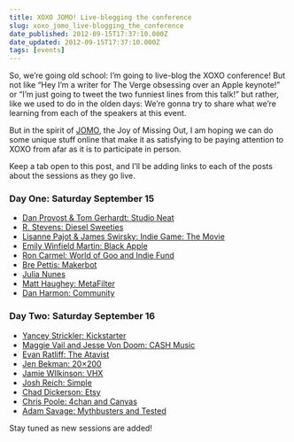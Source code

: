 ```yaml
---
title: XOXO JOMO! Live-blogging the conference
slug: xoxo_jomo_live-blogging_the_conference
date_published: 2012-09-15T17:37:10.000Z
date_updated: 2012-09-15T17:37:10.000Z
tags: [events]
---
```


So, we’re going old school: I’m going to live-blog the XOXO conference! But not like “Hey I’m a writer for The Verge obsessing over an Apple keynote!” or “I’m just going to tweet the two funniest lines from this talk!” but rather, like we used to do in the olden days: We’re gonna try to share what we’re learning from each of the speakers at this event.

But in the spirit of [JOMO](/2012/07/19/jomo), the Joy of Missing Out, I am hoping we can do some unique stuff online that make it as satisfying to be paying attention to XOXO from afar as it is to participate in person.

Keep a tab open to this post, and I’ll be adding links to each of the posts about the sessions as they go live.

### Day One: Saturday September 15

- [Dan Provost & Tom Gerhardt: Studio Neat](/2012/09/15/xoxo_dan_provost_tom_gerhardt_-_studio_neat/)
- [R. Stevens: Diesel Sweeties](/2012/09/15/xoxo_r_stevens_-_diesel_sweeties/)
- [Lisanne Pajot & James Swirsky: Indie Game: The Movie](/2012/09/15/xoxo_lisanne_pajot_james_swirsky_-_indie_game_the_movie/)
- [Emily Winfield Martin: Black Apple](/2012/09/15/xoxo_emily_winfield_martin_-_black_apple/)
- [Ron Carmel: World of Goo and Indie Fund](/2012/09/15/xoxo_ron_carmel_-_world_of_goo_and_indie_fund/)
- [Bre Pettis: Makerbot](/2012/09/15/xoxo_bre_pettis_-_makerbot/)
- [Julia Nunes](/2012/09/15/xoxo_julia_nunes/)
- [Matt Haughey: MetaFilter](/2012/09/15/xoxo_matt_haughey_-_metafilter/)
- [Dan Harmon: Community](/2012/09/15/xoxo_dan_harmon_-_community/)

### Day Two: Saturday September 16

- [Yancey Strickler: Kickstarter](/2012/09/16/xoxo_yancey_strickler_-_kickstarter/)
- [Maggie Vail and Jesse Von Doom: CASH Music](/2012/09/16/xoxo_maggie_vail_and_jesse_von_doom_-_cash_music/)
- [Evan Ratliff: The Atavist](/2012/09/16/xoxo_evan_ratliff_-_the_atavist/)
- [Jen Bekman: 20×200](/2012/09/16/xoxo_jen_bekman_-_20x200/)
- [Jamie WIlkinson: VHX](/2012/09/16/xoxo_jamie_wilkinson_-_vhx/)
- [Josh Reich: Simple](/2012/09/16/xoxo_josh_reich_-_simple/)
- [Chad Dickerson: Etsy](/2012/09/16/xoxo_chad_dickerson_-_etsy/)
- [Chris Poole: 4chan and Canvas](/2012/09/16/xoxo_chris_poole_-_4chan_and_canvas/)
- [Adam Savage: Mythbusters and Tested](/2012/09/16/xoxo_adam_savage_-_mythbusters_and_tested/)

Stay tuned as new sessions are added!
